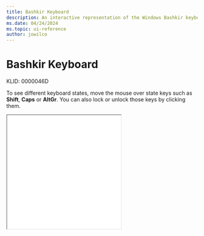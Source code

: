```yaml
---
title: Bashkir Keyboard
description: An interactive representation of the Windows Bashkir keyboard. To see different keyboard states, click or move the mouse over the state keys.
ms.date: 04/24/2024
ms.topic: ui-reference
author: jowilco
---
```


# Bashkir Keyboard

KLID: 0000046D

To see different keyboard states, move the mouse over state keys such as **Shift**, **Caps** or **AltGr**. You can also lock or unlock those keys by clicking them.

<iframe src="kbdbash.html" height="300"></iframe>
